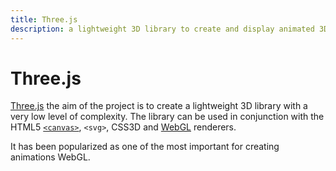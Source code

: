 ```yaml
---
title: Three.js
description: a lightweight 3D library to create and display animated 3D computer graphics on a Web browser
---
```


# Three.js

[Three.js](http://threejs.org/) the aim of the project is to create a lightweight 3D library with a very low level of complexity. The library can be used in conjunction with the HTML5 [`<canvas>`](/_glossary/CANVAS.md), `<svg>`, CSS3D and [WebGL](/_glossary/WEBGL.md) renderers.

It has been popularized as one of the most important for creating animations WebGL.
